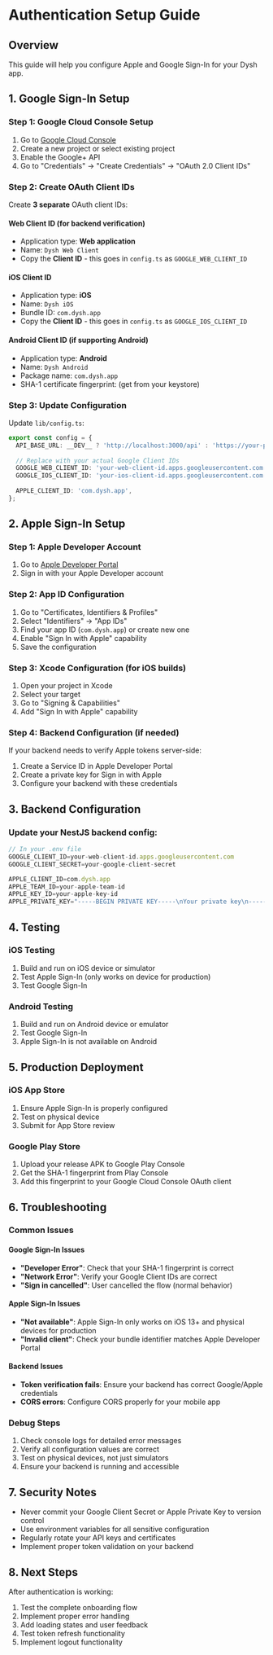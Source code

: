 # Authentication Setup Guide

## Overview
This guide will help you configure Apple and Google Sign-In for your Dysh app.

## 1. Google Sign-In Setup

### Step 1: Google Cloud Console Setup
1. Go to [Google Cloud Console](https://console.cloud.google.com/)
2. Create a new project or select existing project
3. Enable the Google+ API
4. Go to "Credentials" → "Create Credentials" → "OAuth 2.0 Client IDs"

### Step 2: Create OAuth Client IDs
Create **3 separate** OAuth client IDs:

#### Web Client ID (for backend verification)
- Application type: **Web application**
- Name: `Dysh Web Client`
- Copy the **Client ID** - this goes in `config.ts` as `GOOGLE_WEB_CLIENT_ID`

#### iOS Client ID
- Application type: **iOS**
- Name: `Dysh iOS`
- Bundle ID: `com.dysh.app`
- Copy the **Client ID** - this goes in `config.ts` as `GOOGLE_IOS_CLIENT_ID`

#### Android Client ID (if supporting Android)
- Application type: **Android**
- Name: `Dysh Android`
- Package name: `com.dysh.app`
- SHA-1 certificate fingerprint: (get from your keystore)

### Step 3: Update Configuration
Update `lib/config.ts`:
```typescript
export const config = {
  API_BASE_URL: __DEV__ ? 'http://localhost:3000/api' : 'https://your-production-api.com/api',
  
  // Replace with your actual Google Client IDs
  GOOGLE_WEB_CLIENT_ID: 'your-web-client-id.apps.googleusercontent.com',
  GOOGLE_IOS_CLIENT_ID: 'your-ios-client-id.apps.googleusercontent.com',
  
  APPLE_CLIENT_ID: 'com.dysh.app',
};
```

## 2. Apple Sign-In Setup

### Step 1: Apple Developer Account
1. Go to [Apple Developer Portal](https://developer.apple.com/)
2. Sign in with your Apple Developer account

### Step 2: App ID Configuration
1. Go to "Certificates, Identifiers & Profiles"
2. Select "Identifiers" → "App IDs"
3. Find your app ID (`com.dysh.app`) or create new one
4. Enable "Sign In with Apple" capability
5. Save the configuration

### Step 3: Xcode Configuration (for iOS builds)
1. Open your project in Xcode
2. Select your target
3. Go to "Signing & Capabilities"
4. Add "Sign In with Apple" capability

### Step 4: Backend Configuration (if needed)
If your backend needs to verify Apple tokens server-side:
1. Create a Service ID in Apple Developer Portal
2. Create a private key for Sign in with Apple
3. Configure your backend with these credentials

## 3. Backend Configuration

### Update your NestJS backend config:
```typescript
// In your .env file
GOOGLE_CLIENT_ID=your-web-client-id.apps.googleusercontent.com
GOOGLE_CLIENT_SECRET=your-google-client-secret

APPLE_CLIENT_ID=com.dysh.app
APPLE_TEAM_ID=your-apple-team-id
APPLE_KEY_ID=your-apple-key-id
APPLE_PRIVATE_KEY="-----BEGIN PRIVATE KEY-----\nYour private key\n-----END PRIVATE KEY-----"
```

## 4. Testing

### iOS Testing
1. Build and run on iOS device or simulator
2. Test Apple Sign-In (only works on device for production)
3. Test Google Sign-In

### Android Testing
1. Build and run on Android device or emulator
2. Test Google Sign-In
3. Apple Sign-In is not available on Android

## 5. Production Deployment

### iOS App Store
1. Ensure Apple Sign-In is properly configured
2. Test on physical device
3. Submit for App Store review

### Google Play Store
1. Upload your release APK to Google Play Console
2. Get the SHA-1 fingerprint from Play Console
3. Add this fingerprint to your Google Cloud Console OAuth client

## 6. Troubleshooting

### Common Issues

#### Google Sign-In Issues
- **"Developer Error"**: Check that your SHA-1 fingerprint is correct
- **"Network Error"**: Verify your Google Client IDs are correct
- **"Sign in cancelled"**: User cancelled the flow (normal behavior)

#### Apple Sign-In Issues
- **"Not available"**: Apple Sign-In only works on iOS 13+ and physical devices for production
- **"Invalid client"**: Check your bundle identifier matches Apple Developer Portal

#### Backend Issues
- **Token verification fails**: Ensure your backend has correct Google/Apple credentials
- **CORS errors**: Configure CORS properly for your mobile app

### Debug Steps
1. Check console logs for detailed error messages
2. Verify all configuration values are correct
3. Test on physical devices, not just simulators
4. Ensure your backend is running and accessible

## 7. Security Notes

- Never commit your Google Client Secret or Apple Private Key to version control
- Use environment variables for all sensitive configuration
- Regularly rotate your API keys and certificates
- Implement proper token validation on your backend

## 8. Next Steps

After authentication is working:
1. Test the complete onboarding flow
2. Implement proper error handling
3. Add loading states and user feedback
4. Test token refresh functionality
5. Implement logout functionality 